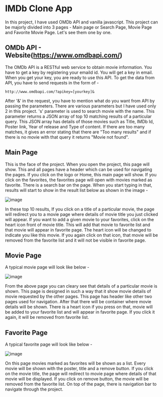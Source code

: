 # IMDb Clone App

  In this project, I have used OMDb API and vanilla javascript. This project can be majorly divided into 3 pages - Main page or Search Page, Movie Page and Favorite Movie Page. Let's see them one by one.

## OMDb API - Website(https://www.omdbapi.com/)
  The OMDb API is a RESTful web service to obtain movie information. You have to get a key by registering your emaild id. You will get a key in email. When you get your key, you are ready to use this API. To get the data from API, you have to send requests in the form of - 
  ```
http://www.omdbapi.com/?apikey=[yourkey]&
```

After '&' in the request, you have to mention what do you want from API by passing the parameters. There are various parameters but I have used only 2 in this project. 's' parameter is used to search movie with the name. This parameter returns a JSON array of top 10 matching results of a particular query. This JSON array has details of those movies such as Title, IMDb Id, Poster link, Year of release and Type of content. If there are too many matches, it gives an error stating that there are "Too many results" and if there is no movie with that query it returns "Movie not found". 

## Main Page

This is the face of the project. When you open the project, this page will show. This and all pages have a header which can be used for navigating the pages. If you click on the logo or Home, this main page will show. If you click on the favorites, the favorites page will open with movies marked as favorite. There is a search bar on the page. When you start typing in that, results will start to show in the result list below as shown in the image - 

![image](https://github.com/SunnyNagave/SMDb/assets/88137080/f5c2026a-489e-4193-b1e3-2e993e82d14a)


In these top 10 results, If you click on a title of a particular movie, the page will redirect you to a movie page where details of movie title you just clicked will appear. If you want to add a given movie to your favorites, click on the heart icon front of movie title. This will add that movie to favorite list and that movie will appear in favorite page. The heart icon will be changed to indicate you like this movie. If you again click on that icon, that movie will be removed from the favorite list and it will not be visible in favorite page.

## Movie Page

A typical movie page will look like below - 

![image](https://github.com/SunnyNagave/SMDb/assets/88137080/6659bbc9-7f6b-4df3-b4ed-4b29e3314e10)


From the above page you can cleary see that details of a particular movie is shown. This page is designed in such a way that it show movie details of movie requested by the other pages. This page has header like other two pages used for navigation. After that there will be container where movie details will be shown. There is a heart icon if you press on that, movie will be added to your favorite list and will appear in favorite page. If you click it again, it will be removed from favorite list.

## Favorite Page

A typical favorite page will look like below -

![image](https://github.com/SunnyNagave/SMDb/assets/88137080/2a384de9-3213-4c73-988d-c24a25909c60)

On this page movies marked as favorites will be shown as a list. Every movie will be shown with the poster, title and a remove button. If you click on the movie title, the page will redirect to movie page where details of that movie will be displayed. If you click on remove button, the movie will be removed from the favorite list. On top of the page, there is navigation bar to navigate through the project.

